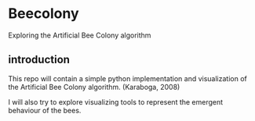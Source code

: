 # Beecolony
 Exploring the Artificial Bee Colony algorithm

## introduction

This repo will contain a simple python implementation and visualization of the Artificial Bee Colony algorithm. (Karaboga, 2008)

I will also try to explore visualizing tools to represent the emergent behaviour of the bees.
